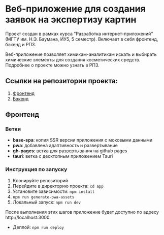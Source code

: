 # Веб-приложение для создания заявок на экспертизу картин

Проект создан в рамках курса "Разработка интернет-приложений" (МГТУ им. Н.Э. Баумана, ИУ5, 5 семестр). Включает в себя фронтенд, бэкенд и РПЗ.

Веб-приложение позволяет химикам-аналитикам искать и выбирать химические элементы для создания косметических средств. Подробнее о проекте можно узнать в РПЗ.

## Ссылки на репозитории проекта:

1. [Фронтенд](https://github.com/mrgorenkov/artwork-frontend)
2. [Бэкенд](https://github.com/mrgorenkov/expertises_artwork_backend)

## Фронтенд

### Ветки

- **base-spa**: копия SSR версии приложения с моковыми данными
- **pwa**: добавлена адаптивность и развертывание
- **gh-pages**: ветка для развертывания на github pages
- **tauri**: ветка с десктопным приложением Tauri

### Инструкция по запуску

1. Клонируйте репозиторий
2. Перейдите в директорию проекта: `cd app`
3. Установите зависимости: `npm install`
4. `npm run generate-pwa-assets`
5. Локальный запуск: `npm run dev`

После выполнения этих шагов приложение будет доступно по адресу http://localhost:3000.

- Деплой: `npm run deploy`
